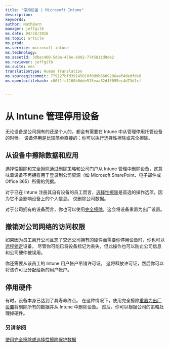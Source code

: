 ```yaml
---
title: "停用设备 | Microsoft Intune"
description: 
keywords: 
author: NathBarn
manager: jeffgilb
ms.date: 04/28/2016
ms.topic: article
ms.prod: 
ms.service: microsoft-intune
ms.technology: 
ms.assetid: 3dbec400-5d8a-47be-b892-7745811d9de2
ms.reviewer: jeffgilb
ms.suite: ems
translationtype: Human Translation
ms.sourcegitcommit: 779127bfd39145010f0d9b6609286aaf4dedfdc8
ms.openlocfilehash: c06f1fc1168b0dde515eaa82d15095ec4d73d1cf


---
```


# 从 Intune 管理停用设备

无论设备是公司拥有的还是个人的，都会有需要在 Intune 中从管理停用托管设备的时候。 设备停用是比较简单直接的；你可以执行选择性擦除或完全擦除。
## 从设备中擦除数据和应用
选择性擦除和完全擦除通过删除策略和公司门户从 Intune 管理中删除设备，这意味着设备不再拥有用于登录到公司资源（如 Microsoft SharePoint、电子邮件或 Office 365）所需的凭据。

对于已在 Intune 注册其自有设备的员工而言，[选择性擦除](use-remote-wipe-to-help-protect-data-using-microsoft-intune.md#selective-wipe)是首选的操作选项，因为它不会影响设备上的个人信息。 仅删除公司数据。

对于公司拥有的设备而言，你也可以使用[完全擦除](use-remote-wipe-to-help-protect-data-using-microsoft-intune.md#full-wipe)，这会将设备重置为出厂设置。

## 撤销对公司网络的访问权限
如果因为员工离开公司且忘了交还公司拥有的硬件而需要你停用设备时，你也可以[远程锁定](use-remote-lock-and-passcode-reset-in-microsoft-intune.md)设备。 尽管你可能已将设备标记为丢失，但此操作也可以防止公司信息和公司硬件被误用。

你还需要从该员工的 Intune 用户帐户吊销许可证。 这将释放许可证，然后你可以将该许可证分配给新的用户帐户。

## 停用硬件
有时，设备本身已达到了其寿命终点。 在这种情况下，使用完全擦除[重置为出厂设置](use-remote-wipe-to-help-protect-data-using-microsoft-intune.md)将删除所有的数据并从 Intune 中删除设备。 然后，你可以根据公司的策略处理掉硬件。

### 另请参阅
[使用完全擦除或选择性擦除保护数据](use-remote-wipe-to-help-protect-data-using-microsoft-intune.md)



<!--HONumber=Jul16_HO3-->


